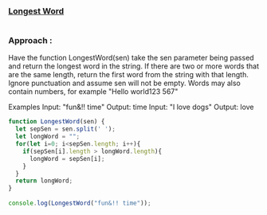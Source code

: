 ### [Longest Word](https://www.coderbyte.com/editor/Longest%20Word:JavaScript)
#
### Approach :
Have the function LongestWord(sen) take the sen parameter being passed and return the longest word in the string. If there are two or more words that are the same length, return the first word from the string with that length. Ignore punctuation and assume sen will not be empty. Words may also contain numbers, for example "Hello world123 567"

Examples
Input: "fun&!! time"
Output: time
Input: "I love dogs"
Output: love
```js
function LongestWord(sen) { 
  let sepSen = sen.split(' ');
  let longWord = "";
  for(let i=0; i<sepSen.length; i++){
    if(sepSen[i].length > longWord.length){
      longWord = sepSen[i];
    }
  }
  return longWord; 
}
   
console.log(LongestWord("fun&!! time"));
```
